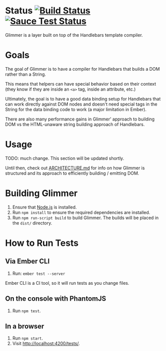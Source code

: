 # Status [![Build Status](https://travis-ci.org/tildeio/glimmer.svg?branch=master)](https://travis-ci.org/tildeio/glimmer) [![Sauce Test Status](https://saucelabs.com/buildstatus/htmlbars-ci)](https://saucelabs.com/u/htmlbars-ci)

Glimmer is a layer built on top of the Handlebars template compiler.

# Goals

The goal of Glimmer is to have a compiler for Handlebars that
builds a DOM rather than a String.

This means that helpers can have special behavior based on their
context (they know if they are inside an `<a>` tag, inside an
attribute, etc.)

Ultimately, the goal is to have a good data binding setup for
Handlebars that can work directly against DOM nodes and doesn't
need special tags in the String for the data binding code to work
(a major limitation in Ember).

There are also many performance gains in Glimmer' approach to building
DOM vs the HTML-unaware string building approach of Handlebars.

# Usage

TODO: much change. This section will be updated shortly.

Until then, check out [ARCHITECTURE.md](ARCHITECTURE.md) for
info on how Glimmer is structured and its approach to efficiently building / emitting DOM.

# Building Glimmer

1. Ensure that [Node.js](http://nodejs.org/) is installed.
2. Run `npm install` to ensure the required dependencies are installed.
3. Run `npm run-script build` to build Glimmer. The builds will be placed in the `dist/` directory.

# How to Run Tests

## Via Ember CLI

1. Run: `ember test --server`

Ember CLI is a CI tool, so it will run tests as you change files.

## On the console with PhantomJS

1. Run `npm test`.

## In a browser

1. Run `npm start`.
2. Visit <http://localhost:4200/tests/>.
